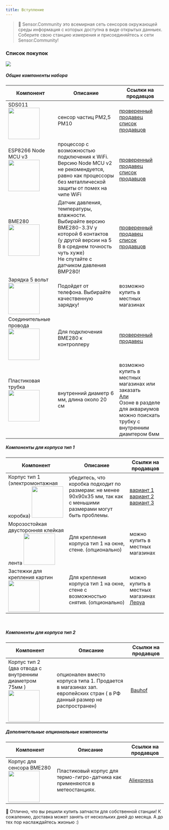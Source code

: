```yaml
---
title: Вступление
---
```

> 🚧 Sensor.Community это всемирная сеть сенсоров окружающей среды информация с которых доступна в виде открытых данныех. Соберите свою станцию измерения и присоединяйтесь к сети Sensor.Community!

### Список покупок

<img src="../docs/airrohr/particulate-matter-air-quality-sensor-kit.jpeg"/>

##### Общие компоненты набора
Компонент | Описание | Ссылки на продавцов
------------ | -------------  | -------------
SDS011 <img src="https://sc01.alicdn.com/kf/Hd3dab59a3463404fbd2d108138731cf1e.jpg" width="100" height="100"> | сенсор частиц PM2,5 PM10  | [проверенный продавец](https://ru.aliexpress.com/item/nova-PM-sensor-SDS011-High-precision-laser-pm2-5-air-quality-detection-sensor-module-Super-dust/32617788139.html) <br /> [список продавцов](https://www.aliexpress.com/wholesale?minPrice=&maxPrice=&isBigSale=n&isFreeShip=y&isNew=n&isFavorite=n&shipFromCountry=&shipCompanies=&SearchText=sds011&CatId=202000062&g=y&SortType=price_asc&needQuery=y)
ESP8266 Node MCU v3 <img src="https://www.cytron.io/image/cache/catalog/products/NODEMCU-V3/NodeMCU%20V3%20Lolin%20(1)-800x800.jpg" width="100" height="100"> | процессор с возможностью подключения к WiFi. Версию Node MCU  v2 не рекомендуется, равно как процессоры без металлической защиты от помех на чипе WiFi | [проверенный продавец](https://ru.aliexpress.com/item/5pcs-lot-New-Wireless-module-NodeMcu-Lua-WIFI-Internet-of-Things-development-board-based-ESP8266-with/32266751149.html) <br /> [список продавцов](https://www.aliexpress.com/wholesale?minPrice=&maxPrice=&isBigSale=n&isFreeShip=y&isNew=n&isFavorite=n&shipFromCountry=&shipCompanies=&SearchText=nodemcu+v3+esp8266+ch340&CatId=202001107&g=y&SortType=price_asc&needQuery=y) 
BME280 <img src="https://cdn-reichelt.de/bilder/web/xxl_ws/A300/DEBO_BME280_01.png" width="100" height="100"> | Датчик давления, температуры, влажности. Выбирайте версию BME280-3.3V у которой 6 контактов (у другой версии на 5 В в среднем точность чуть хуже) <br /> Не спутайте с датчиком давления BMP280! | [проверенный продавец](https://aliexpress.ru/item/32862421810.html) <br /> [список продавцов](https://ru.aliexpress.com/w/wholesale-bme280.html?spm=a2g0v.search0104.0.0.11c328ccrxhgXQ&site=rus&groupsort=1&SortType=price_asc&SearchText=bme280&g=y&initiative_id=SB_20190222051555&needQuery=n&isFreeShip=y) 
Зарядка 5 вольт <img src="https://www.stall.com.ua/components/com_virtuemart/shop_image/product/x222.jpg5b6954ed4591c.jpg.pagespeed.ic.CIotjwTxuP.jpg" width="100" height="100"> | Подойдет от телефона. Выбирайте качественную зарядку! | возможно купить в местных магазинах
Соединительные провода <img src="https://ae01.alicdn.com/kf/HTB1cvFvxb5YBuNjSspoq6zeNFXaQ/40pcs-dupont-cable-jumper-wire-dupont-line-Male-to-Male-dupont-line-20cm-1P-diameter-2.jpg" width="100" height="100"> | Для подключения BME280 к контроллеру | [проверенный продавец](https://ru.aliexpress.com/item/Free-Shipping-80pcs-dupont-cable-jumper-wire-dupont-line-female-to-female-dupont-line-20cm-1P/701588771.html) 
Пластиковая трубка <img src="https://1337356364.rsc.cdn77.org/wa-data/public/shop/products/68/02/268/images/321/321.970.jpg" width="100" height="100"> | внутренний диаметр 6 мм, длина около 20 см | возможно купить в местных магазинах или заказать <br /> [Али](https://aliexpress.com/item/1/32961714346.html) <br /> Озоне в разделе для аквариумов можно поискать трубку с внутренним диамтером 6мм

##### Компоненты для корпуса тип 1
Компонент | Описание | Ссылки на продавцов
------------ | -------------  | -------------
Корпус тип 1 (электромонтажная коробка) <img src="https://res.cloudinary.com/lmru/image/upload/f_auto,q_90,w_2000,h_2000,c_pad,b_white,d_photoiscoming.png/LMCode/16453303_02.jpg" width="100" height="100"> | убедитесь, что коробка подходит по размерам: не менее 90х90х35 мм, так как с меньшими размерами могут быть проблемы.  | [вариант 1](https://leroymerlin.ru/product/korobka-raspredelitelnaya-tdm-100h100h55-mm-cvet-seryy-16453303/) <br /> [вариант 2](https://leroymerlin.ru/product/korobka-raspredelitelnaya-ekoplast100h100h55-mm-cvet-seryy-12464486/) <br /> [вариант 3](https://www.electro-mpo.ru/catalog/korobki_salniki_patrubki_kabelnye_vvody/k16_korobki_raspaechnye_o_p_plastik_keramika_ip20_/k1682_korobka_tuso_67095b_raspaechnaya_plastikovaya/)
Морозостойкая двусторонняя клейкая лента <img src="https://krovalians.ru/wa-data/public/shop/products/19/32/13219/images/10262/10262.970@2x.png" width="100" height="100"> | Для крепления корпуса тип 1 на окне, стене. (опционально) | можно купить в местных магазинах
Застежки для крепления картин <img src="https://res.cloudinary.com/lmru/image/upload/f_auto,q_90,w_1200,h_1200,c_pad,b_white,d_photoiscoming.png/LMCode/82736466_tmp.jpg" width="100" height="100"> | Для крепления корпуса тип 1 на окне, стене с возможностью снятия. (опционально) | можно купить в местных магазинах  <br /> [Леруа](https://leroymerlin.ru/product/zastezhki-dlya-kartin-command-bolshie-14238212/)
<br>

##### Компоненты для корпуса тип 2
Компонент | Описание | Ссылки на продавцов
------------ | -------------  | -------------
Корпус тип 2  <br /> (два отвода с внутренним диаметром 75мм ) <img src="https://media.bahag.cloud/m/490419/12.jpg" width="100" height="100"> | опционален вместо корпуса типа 1. Продается в магазинах зап. европейских стран ( в РФ данный размер не распространен)  | [Bauhof](https://www.bauhaus.info/ht-rohre/marley-ht-bogen/p/13625028)

##### Дополнительные опциональные компоненты
Компонент | Описание | Ссылки на продавцов
------------ | -------------  | -------------
Корпус для сенсора BME280 <img src="https://ae01.alicdn.com/kf/Hf07e7b92bb2643f6b8aeca475c6c43e7Y.jpg" width="100" height="100"> | Пластиковый корпус для термо-гигро-датчика как применяются в метеостанциях. | [Aliexpress](https://aliexpress.ru/item/4000832273971.html)


🙌 Отлично, что вы решили купить запчасти для собственной станции! 
К сожалению, доставка может занять от нескольких дней до месяца. 
А до тех пор наслаждайтесь жизнью :)
